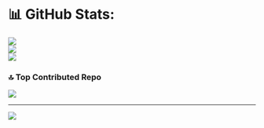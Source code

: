 # 📊 GitHub Stats:
![](https://github-readme-stats.vercel.app/api?username=EmirhanTr3&theme=github_dark_dimmed&hide_border=false&include_all_commits=false&count_private=true)<br/>
![](https://nirzak-streak-stats.vercel.app/?user=EmirhanTr3&theme=github_dark_dimmed&hide_border=false)<br/>
![](https://github-readme-stats.vercel.app/api/top-langs/?username=EmirhanTr3&theme=github_dark_dimmed&hide_border=false&include_all_commits=false&count_private=false&layout=compact)

### 🔝 Top Contributed Repo
![](https://github-contributor-stats.vercel.app/api?username=EmirhanTr3&limit=5&theme=github_dark_dimmed&combine_all_yearly_contributions=true)

---
[![](https://visitcount.itsvg.in/api?id=EmirhanTr3&icon=0&color=0)](https://visitcount.itsvg.in)

<!-- Proudly created with GPRM ( https://gprm.itsvg.in ) -->

